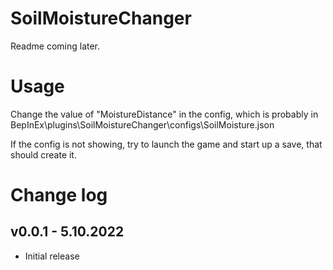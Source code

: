 # SoilMoistureChanger

Readme coming later.

# Usage
Change the value of "MoistureDistance" in the config, which is probably in BepInEx\plugins\SoilMoistureChanger\configs\SoilMoisture.json

If the config is not showing, try to launch the game and start up a save, that should create it.

# Change log

## v0.0.1 - 5.10.2022
- Initial release